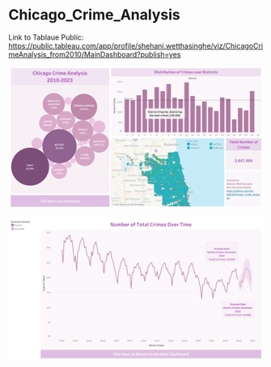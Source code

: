# Chicago_Crime_Analysis



Link to Tablaue Public: https://public.tableau.com/app/profile/shehani.wetthasinghe/viz/ChicagoCrimeAnalysis_from2010/MainDashboard?publish=yes
 
![image](Main%20Dashboard.png)

![image](Forecast.png)


